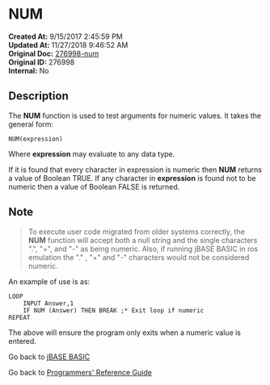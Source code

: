 # NUM

**Created At:** 9/15/2017 2:45:59 PM  
**Updated At:** 11/27/2018 9:46:52 AM  
**Original Doc:** [276998-num](https://docs.jbase.com/36868-jbase-basic/276998-num)  
**Original ID:** 276998  
**Internal:** No  

## Description

The **NUM** function is used to test arguments for numeric values. It takes the general form:

```
NUM(expression)
```

Where **expression** may evaluate to any data type.

If it is found that every character in expression is numeric then **NUM** returns a value of Boolean TRUE. If any character in **expression** is found not to be numeric then a value of Boolean FALSE is returned.

## Note

> To execute user code migrated from older systems correctly, the **NUM** function will accept both a null string and the single characters ".", "+", and "-" as being numeric. Also, if running jBASE BASIC in ros emulation the "." , "+" and "-" characters would not be considered numeric.

An example of use is as:

```
LOOP
    INPUT Answer,1
    IF NUM (Answer) THEN BREAK ;* Exit loop if numeric
REPEAT
```

The above will ensure the program only exits when a numeric value is entered.

Go back to [jBASE BASIC](./../README.md)

Go back to [Programmers' Reference Guide](./../../reference-guides/jbc/README.md)

  
<PageFooter />
